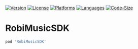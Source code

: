 [![Version](https://img.shields.io/cocoapods/v/MYBLShadhinSDK)](https://cocoapods.org/pods/MYBLShadhinSDK)
[![License](https://img.shields.io/github/license/GakkMedia/MYBLShadhinSDK)](https://github.com/GakkMedia/MYBLShadhinSDK/blob/main/LICENSE)
[![Platforms](https://img.shields.io/badge/Platforms-iOS%2011%2B-blue.svg)](#)
[![Languages](https://img.shields.io/badge/language-%20swift-FF69B4.svg?style=plastic)](#)
[![Code-Size](https://img.shields.io/github/languages/code-size/GakkMedia/MYBLShadhinSDK)](#)
# RobiMusicSDK

```ruby
pod 'RobiMusicSDK'
```
